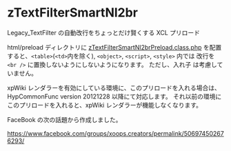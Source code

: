 # zTextFilterSmartNl2br

Legacy_TextFilter の自動改行をちょっとだけ賢くする XCL プリロード

html/preload ディレクトリに [zTextFilterSmartNl2brPreload.class.php](https://github.com/nao-pon/XCL_preloads/blob/master/zTextFilterSmartNl2br/zTextFilterSmartNl2brPreload.class.php) を配置すると、`<table>`(`<td>`内を除く), `<object>`, `<script>`, `<style>` 内では 改行を `<br />` に置換しないようにしないようになります。
ただし、入れ子<tabel> は考慮していません。

xpWiki レンダラーを有効にしている環境に、このプリロードを入れる場合は、HypCommonFunc version 20121228 以降にて対応します。
それ以前の環境にこのプリロードを入れると、xpWiki レンダラーが機能しなくなります。

FaceBook の次の話題から作成しました。

https://www.facebook.com/groups/xoops.creators/permalink/506974502676293/
